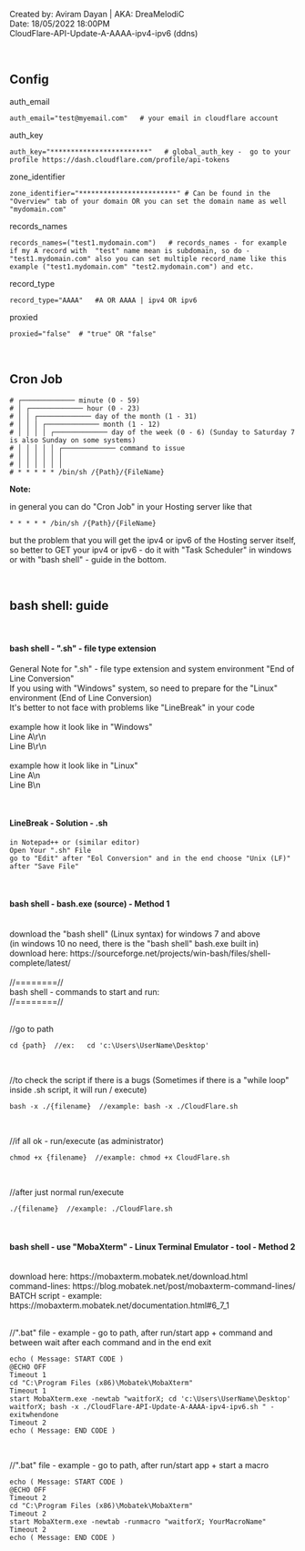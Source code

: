 Created by: Aviram Dayan | AKA: DreaMelodiC
<br>
Date: 18/05/2022 18:00PM
<br>
CloudFlare-API-Update-A-AAAA-ipv4-ipv6 (ddns)

<br id="config">

## Config

auth_email

```
auth_email="test@myemail.com"   # your email in cloudflare account
```

auth_key

```
auth_key="************************"   # global_auth_key -  go to your profile https://dash.cloudflare.com/profile/api-tokens
```

zone_identifier

```
zone_identifier="************************" # Can be found in the "Overview" tab of your domain OR you can set the domain name as well "mydomain.com"
```

records_names

```
records_names=("test1.mydomain.com")   # records_names - for example if my A record with  "test" name mean is subdomain, so do - "test1.mydomain.com" also you can set multiple record_name like this example ("test1.mydomain.com" "test2.mydomain.com") and etc.
```

record_type

```
record_type="AAAA"   #A OR AAAA | ipv4 OR ipv6
```

proxied

```
proxied="false"  # "true" OR "false"
```


<br id="cron">

## Cron Job
```
# ┌───────────── minute (0 - 59)
# │ ┌───────────── hour (0 - 23)
# │ │ ┌───────────── day of the month (1 - 31)
# │ │ │ ┌───────────── month (1 - 12)
# │ │ │ │ ┌───────────── day of the week (0 - 6) (Sunday to Saturday 7 is also Sunday on some systems)
# │ │ │ │ │ ┌───────────── command to issue                               
# │ │ │ │ │ │
# │ │ │ │ │ │
# * * * * * /bin/sh /{Path}/{FileName}
```

**Note:**

in general you can do "Cron Job" in your Hosting server like that
```
* * * * * /bin/sh /{Path}/{FileName}
```
but the problem that you will get the ipv4 or ipv6 of the Hosting server itself,
<br>
so better to GET your ipv4 or ipv6 - do it with "Task Scheduler" in windows or with "bash shell" - guide in the bottom.

<br id="bash_shell">

## bash shell: guide

<br id="sh_file_type_extension">

#### bash shell - ".sh" - file type extension 
General Note for ".sh" - file type extension and system environment "End of Line Conversion"
<br>
If you using with "Windows" system, so need to prepare for the "Linux" environment (End of Line Conversion)
<br>
It's better to not face with problems like "LineBreak" in your code
<br>
<br>
example how it look like in "Windows"
<br>
Line A\r\n
<br>
Line B\r\n
<br>
<br>
example how it look like in "Linux"
<br>
Line A\n
<br>
Line B\n
<br>

<br id="sh_solution">

#### LineBreak - Solution - .sh

```
in Notepad++ or (similar editor)
Open Your ".sh" File
go to "Edit" after "Eol Conversion" and in the end choose "Unix (LF)"
after "Save File"
```

<br id="bash_shell_method_1">

#### bash shell - bash.exe (source) - Method 1
<br>
download the "bash shell" (Linux syntax) for windows 7 and above 
<br>
(in windows 10 no need, there is the "bash shell" bash.exe built in)
<br>
download here: https://sourceforge.net/projects/win-bash/files/shell-complete/latest/

<br>
<br>
//========//
<br>
bash shell - commands to start and run:
<br>
//========//
<br>
<br>

//go to path
```
cd {path}  //ex:   cd 'c:\Users\UserName\Desktop'
```

<br>

//to check the script if there is a bugs (Sometimes if there is a "while loop" inside .sh script, it will run / execute)
```
bash -x ./{filename}  //example: bash -x ./CloudFlare.sh 
```

<br>

//if all ok - run/execute (as administrator)
```
chmod +x {filename}  //example: chmod +x CloudFlare.sh
```

<br>

//after just normal run/execute
```
./{filename}  //example: ./CloudFlare.sh
```

<br id="bash_shell_method_2">

#### bash shell - use "MobaXterm" - Linux Terminal Emulator - tool - Method 2
<br>
download here: https://mobaxterm.mobatek.net/download.html
<br>
command-lines: https://blog.mobatek.net/post/mobaxterm-command-lines/
<br>
BATCH script - example: https://mobaxterm.mobatek.net/documentation.html#6_7_1
<br>
<br>

//".bat" file - example - go to path, after run/start app + command and between wait after each command and in the end exit
```
echo ( Message: START CODE )
@ECHO OFF
Timeout 1
cd "C:\Program Files (x86)\Mobatek\MobaXterm" 
Timeout 1
start MobaXterm.exe -newtab "waitforX; cd 'c:\Users\UserName\Desktop' waitforX; bash -x ./CloudFlare-API-Update-A-AAAA-ipv4-ipv6.sh " -exitwhendone
Timeout 2
echo ( Message: END CODE )
```

<br>

//".bat" file - example - go to path, after run/start app + start a macro
```
echo ( Message: START CODE )
@ECHO OFF
Timeout 2
cd "C:\Program Files (x86)\Mobatek\MobaXterm" 
Timeout 2
start MobaXterm.exe -newtab -runmacro "waitforX; YourMacroName"
Timeout 2
echo ( Message: END CODE )
```
